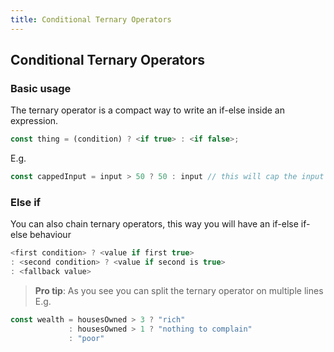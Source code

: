 ```yaml
---
title: Conditional Ternary Operators
---
```

## Conditional Ternary Operators
### Basic usage
The ternary operator is a compact way to write an if-else inside an expression.
```js
const thing = (condition) ? <if true> : <if false>;
```
E.g.
```js
const cappedInput = input > 50 ? 50 : input // this will cap the input at 50
```
### Else if
You can also chain ternary operators, this way you will have an if-else if-else behaviour
```js
<first condition> ? <value if first true>
: <second condition> ? <value if second is true>
: <fallback value>
```
> **Pro tip**: As you see you can split the ternary operator on multiple lines
E.g.
```js
const wealth = housesOwned > 3 ? "rich"
             : housesOwned > 1 ? "nothing to complain"
             : "poor"
```
